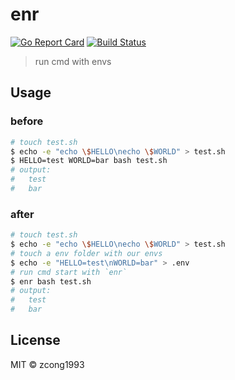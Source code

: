 # enr

[![Go Report Card](https://goreportcard.com/badge/github.com/gost-c/enr)](https://goreportcard.com/report/github.com/gost-c/enr)
[![Build Status](https://travis-ci.org/gost-c/enr.svg?branch=master)](https://travis-ci.org/gost-c/enr)

> run cmd with envs

## Usage

### before
```bash
# touch test.sh
$ echo -e "echo \$HELLO\necho \$WORLD" > test.sh
$ HELLO=test WORLD=bar bash test.sh
# output:
#   test
#   bar
```
### after
```bash
# touch test.sh
$ echo -e "echo \$HELLO\necho \$WORLD" > test.sh
# touch a env folder with our envs
$ echo -e "HELLO=test\nWORLD=bar" > .env
# run cmd start with `enr`
$ enr bash test.sh
# output:
#   test
#   bar
```

## License

MIT &copy; zcong1993
